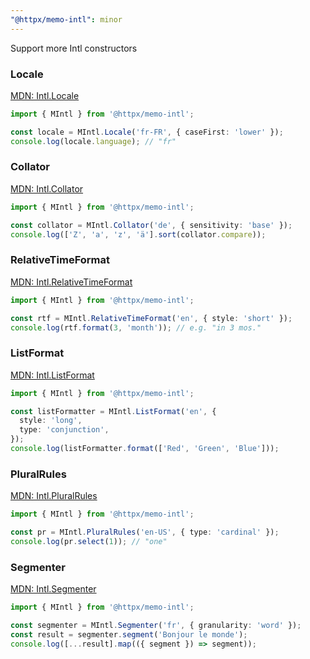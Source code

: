```yaml
---
"@httpx/memo-intl": minor
---
```


Support more Intl constructors

### Locale

[MDN: Intl.Locale](https://developer.mozilla.org/en-US/docs/Web/JavaScript/Reference/Global_Objects/Intl/Locale)

```typescript
import { MIntl } from '@httpx/memo-intl';

const locale = MIntl.Locale('fr-FR', { caseFirst: 'lower' });
console.log(locale.language); // "fr"
```

### Collator

[MDN: Intl.Collator](https://developer.mozilla.org/en-US/docs/Web/JavaScript/Reference/Global_Objects/Intl/Collator)

```typescript
import { MIntl } from '@httpx/memo-intl';

const collator = MIntl.Collator('de', { sensitivity: 'base' });
console.log(['Z', 'a', 'z', 'ä'].sort(collator.compare));
```

### RelativeTimeFormat

[MDN: Intl.RelativeTimeFormat](https://developer.mozilla.org/en-US/docs/Web/JavaScript/Reference/Global_Objects/Intl/RelativeTimeFormat)

```typescript
import { MIntl } from '@httpx/memo-intl';

const rtf = MIntl.RelativeTimeFormat('en', { style: 'short' });
console.log(rtf.format(3, 'month')); // e.g. "in 3 mos."
```

### ListFormat

[MDN: Intl.ListFormat](https://developer.mozilla.org/en-US/docs/Web/JavaScript/Reference/Global_Objects/Intl/ListFormat)

```typescript
import { MIntl } from '@httpx/memo-intl';

const listFormatter = MIntl.ListFormat('en', {
  style: 'long',
  type: 'conjunction',
});
console.log(listFormatter.format(['Red', 'Green', 'Blue']));
```

### PluralRules

[MDN: Intl.PluralRules](https://developer.mozilla.org/en-US/docs/Web/JavaScript/Reference/Global_Objects/Intl/PluralRules)

```typescript
import { MIntl } from '@httpx/memo-intl';

const pr = MIntl.PluralRules('en-US', { type: 'cardinal' });
console.log(pr.select(1)); // "one"
```

### Segmenter

[MDN: Intl.Segmenter](https://developer.mozilla.org/en-US/docs/Web/JavaScript/Reference/Global_Objects/Intl/Segmenter)

```typescript
import { MIntl } from '@httpx/memo-intl';

const segmenter = MIntl.Segmenter('fr', { granularity: 'word' });
const result = segmenter.segment('Bonjour le monde');
console.log([...result].map(({ segment }) => segment));
```
